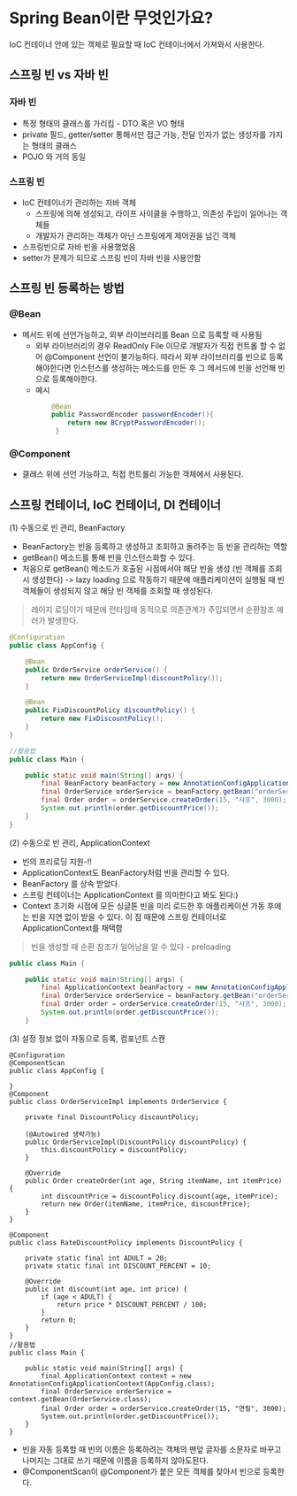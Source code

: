 # Spring Bean이란 무엇인가요?

IoC 컨테이너 안에 있는 객체로 필요할 때 IoC 컨테이너에서 가져와서 사용한다.

## 스프링 빈 vs 자바 빈
### 자바 빈
* 특정 형태의 클래스를 가리킴 - DTO 혹은 VO 형태
* private 필드, getter/setter 통해서만 접근 가능, 전달 인자가 없는 생성자를 가지는 형태의 클래스
* POJO 와 거의 동일
### 스프링 빈 
  * IoC 컨테이너가 관리하는 자바 객체
    * 스프링에 의해 생성되고, 라이프 사이클을 수행하고, 의존성 주입이 일어나는 객체들
    * 개발자가 관리하는 객체가 아닌 스프링에게 제어권을 넘긴 객체
* 스프링빈으로 자바 빈을 사용했었음
* setter가 문제가 되므로 스프링 빈이 자바 빈을 사용안함


## 스프링 빈 등록하는 방법
### @Bean
* 메서드 위에 선언가능하고, 외부 라이브러리를 Bean 으로 등록할 때 사용됨
  * 외부 라이브러리의 경우 ReadOnly File 이므로 개발자가 직접 컨트롤 할 수 없어 @Component 선언이 불가능하다. 따라서 외부 라이브러리를 빈으로 등록해야한다면 인스턴스를 생성하는 메소드를 만든 후 그 메서드에 빈을 선언해 빈으로 등록해야한다.
  * 예시
    ```java
        @Bean
        public PasswordEncoder passwordEncoder(){
            return new BCryptPasswordEncoder();
         }   
    ```
    
### @Component
* 클래스 위에 선언 가능하고, 직접 컨트롤리 가능한 객체에서 사용된다.

## 스프링 컨테이너, IoC 컨테이너, DI 컨테이너

(1) 수동으로 빈 관리, BeanFactory
- BeanFactory는 빈을 등록하고 생성하고 조회하고 돌려주는 등 빈을 관리하는 역할
- getBean() 메소드를 통해 빈을 인스턴스화할 수 있다.
- 처음으로 getBean() 메소드가 호출된 시점에서야 해당 빈을 생성 (빈 객체를 조회시 생성한다) -> lazy loading 으로 작동하기 때문에 애플리케이션이 실행될 때 빈 객체들이
  생성되지 않고 해당 빈 객체를 조회할 때 생성된다.

> 레이지 로딩이기 때문에 런타임때 동적으로 의존관계가 주입되면서 순환참조 에러가 발생한다.

```java
@Configuration
public class AppConfig {

    @Bean
    public OrderService orderService() {
        return new OrderServiceImpl(discountPolicy());
    }

    @Bean
    public FixDiscountPolicy discountPolicy() {
        return new FixDiscountPolicy();
    }
}

//활용법
public class Main {

    public static void main(String[] args) {
        final BeanFactory beanFactory = new AnnotationConfigApplicationContext(AppConfig.class);
        final OrderService orderService = beanFactory.getBean("orderService", OrderService.class);
        final Order order = orderService.createOrder(15, "샤프", 3000);
        System.out.println(order.getDiscountPrice());
    }
}
```

(2) 수동으로 빈 관리, ApplicationContext
- 빈의 프리로딩 지원-!!
- ApplicationContext도 BeanFactory처럼 빈을 관리할 수 있다.
- BeanFactory 를 상속 받았다.
- 스프링 컨테이너는 ApplicationContext 를 의미한다고 봐도 된다:)
- Context 초기화 시점에 모든 싱글톤 빈을 미리 로드한 후 애플리케이션 가동 후에는 빈을 지연 없이 받을 수 있다. 이 점 때문에 스프링 컨테이너로 ApplicationContext를 채택함
> 빈을 생성할 때 순환 참조가 일어남을 알 수 있다 - preloading
```java
public class Main {

    public static void main(String[] args) {
        final ApplicationContext beanFactory = new AnnotationConfigApplicationContext(AppConfig.class);
        final OrderService orderService = beanFactory.getBean("orderService", OrderService.class);
        final Order order = orderService.createOrder(15, "샤프", 3000);
        System.out.println(order.getDiscountPrice());
    }
```


(3) 설정 정보 없이 자동으로 등록, 컴포넌트 스캔
```
@Configuration
@ComponentScan
public class AppConfig {

}
@Component
public class OrderServiceImpl implements OrderService {

    private final DiscountPolicy discountPolicy;

    (@Autowired 생략가능)
    public OrderServiceImpl(DiscountPolicy discountPolicy) {
        this.discountPolicy = discountPolicy;
    }

    @Override
    public Order createOrder(int age, String itemName, int itemPrice) {
        int discountPrice = discountPolicy.discount(age, itemPrice);
        return new Order(itemName, itemPrice, discountPrice);
    }
}

@Component
public class RateDiscountPolicy implements DiscountPolicy {

    private static final int ADULT = 20;
    private static final int DISCOUNT_PERCENT = 10;

    @Override
    public int discount(int age, int price) {
        if (age < ADULT) {
            return price * DISCOUNT_PERCENT / 100;
        }
        return 0;
    }
}
//활용법
public class Main {

    public static void main(String[] args) {
        final ApplicationContext context = new AnnotationConfigApplicationContext(AppConfig.class);
        final OrderService orderService = context.getBean(OrderService.class);
        final Order order = orderService.createOrder(15, "연필", 3000);
        System.out.println(order.getDiscountPrice());
    }
}
```
- 빈을 자동 등록할 때 빈의 이름은 등록하려는 객체의 맨앞 글자를 소문자로 바꾸고 나머지는 그대로 쓰기 때문에 이름을 등록하지 않아도된다.
- @ComponentScan이 @Component가 붙은 모든 객체를 찾아서 빈으로 등록한다.
